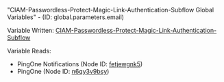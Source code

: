 "CIAM-Passwordless-Protect-Magic-Link-Authentication-Subflow Global Variables" - (ID: global.parameters.email)

Variable Written:
[CIAM-Passwordless-Protect-Magic-Link-Authentication-Subflow](../index.md#Variables)

Variable Reads:
* PingOne Notifications (Node ID: [fetjewgnk5](../nodes/fetjewgnk5.md))
* PingOne (Node ID: [n6qy3v9bsy](../nodes/n6qy3v9bsy.md))
